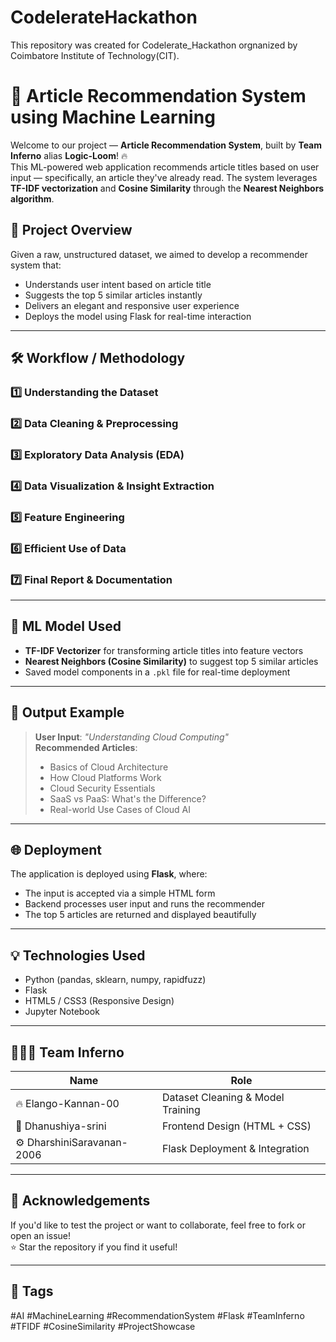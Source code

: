 # CodelerateHackathon
This repository was created for Codelerate_Hackathon orgnanized by Coimbatore Institute of Technology(CIT). 

# 🧠 Article Recommendation System using Machine Learning

Welcome to our project — **Article Recommendation System**, built by **Team Inferno** alias **Logic-Loom**! 🔥  
This ML-powered web application recommends article titles based on user input — specifically, an article they've already read. The system leverages **TF-IDF vectorization** and **Cosine Similarity** through the **Nearest Neighbors algorithm**.

## 🚀 Project Overview

Given a raw, unstructured dataset, we aimed to develop a recommender system that:

- Understands user intent based on article title
- Suggests the top 5 similar articles instantly
- Delivers an elegant and responsive user experience
- Deploys the model using Flask for real-time interaction

---

## 🛠️ Workflow / Methodology

### 1️⃣ Understanding the Dataset
### 2️⃣ Data Cleaning & Preprocessing
### 3️⃣ Exploratory Data Analysis (EDA)
### 4️⃣ Data Visualization & Insight Extraction
### 5️⃣ Feature Engineering
### 6️⃣ Efficient Use of Data
### 7️⃣ Final Report & Documentation
---

## 🤖 ML Model Used

- **TF-IDF Vectorizer** for transforming article titles into feature vectors
- **Nearest Neighbors (Cosine Similarity)** to suggest top 5 similar articles
- Saved model components in a `.pkl` file for real-time deployment

---

## 🧪 Output Example

> **User Input**: *"Understanding Cloud Computing"*  
> **Recommended Articles**:
> - Basics of Cloud Architecture  
> - How Cloud Platforms Work  
> - Cloud Security Essentials  
> - SaaS vs PaaS: What's the Difference?  
> - Real-world Use Cases of Cloud AI  

---

## 🌐 Deployment

The application is deployed using **Flask**, where:
- The input is accepted via a simple HTML form
- Backend processes user input and runs the recommender
- The top 5 articles are returned and displayed beautifully

---

## 💡 Technologies Used

- Python (pandas, sklearn, numpy, rapidfuzz)
- Flask
- HTML5 / CSS3 (Responsive Design)
- Jupyter Notebook

---

## 👨‍👩‍👧 Team Inferno

| Name                   | Role                              |
|------------------------|-----------------------------------|
| 🔥 Elango-Kannan-00           | Dataset Cleaning & Model Training |
| 🎨 Dhanushiya-srini | Frontend Design (HTML + CSS)      |
| ⚙️ DharshiniSaravanan-2006  | Flask Deployment & Integration    |

---

## 🙌 Acknowledgements

If you'd like to test the project or want to collaborate, feel free to fork or open an issue!  
⭐ Star the repository if you find it useful!

---

## 📌 Tags  
#AI #MachineLearning #RecommendationSystem #Flask #TeamInferno #TFIDF #CosineSimilarity #ProjectShowcase


